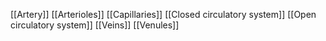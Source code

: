 [[Artery]]
[[Arterioles]]
[[Capillaries]]
[[Closed circulatory system]]
[[Open circulatory system]]
[[Veins]]
[[Venules]]
